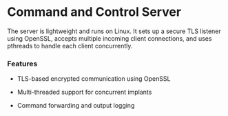 # Command and Control Server
The server is lightweight and runs on Linux. It sets up a secure TLS listener using OpenSSL, accepts multiple incoming client connections, and uses pthreads to handle each client concurrently.

### Features
- TLS-based encrypted communication using OpenSSL

- Multi-threaded support for concurrent implants

- Command forwarding and output logging

